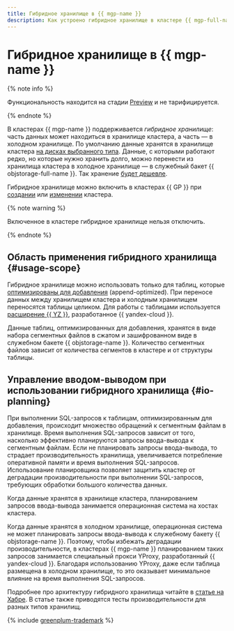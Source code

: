 ```yaml
---
title: Гибридное хранилище в {{ mgp-name }}
description: Как устроено гибридное хранилище в кластере {{ mgp-full-name }}.
---
```


# Гибридное хранилище в {{ mgp-name }}


{% note info %}

Функциональность находится на стадии [Preview](../../overview/concepts/launch-stages.md) и не тарифицируется.

{% endnote %}


В кластерах {{ mgp-name }} поддерживается _гибридное хранилище_: часть данных может находиться в хранилище кластера, а часть — в холодном хранилище. По умолчанию данные хранятся в хранилище кластера [на дисках выбранного типа](./storage.md). Данные, с которыми работают редко, но которые нужно хранить долго, можно перенести из хранилища кластера в холодное хранилище — в служебный бакет {{ objstorage-full-name }}. Так хранение [будет дешевле](../pricing/index.md#rules-storage).

Гибридное хранилище можно включить в кластерах {{ GP }} при [создании](../operations/cluster-create.md) или [изменении](../operations/update.md#change-additional-settings) кластера.

{% note warning %}

Включенное в кластере гибридное хранилище нельзя отключить.

{% endnote %}

## Область применения гибридного хранилища {#usage-scope}

Гибридное хранилище можно использовать только для таблиц, которые [оптимизированы для добавления](./tables.md) (append-optimized). При переносе данных между хранилищем кластера и холодным хранилищем переносятся таблицы целиком. Для работы с таблицами используется [расширение {{ YZ }}](https://github.com/open-gpdb/yezzey), разработанное {{ yandex-cloud }}.

Данные таблиц, оптимизированных для добавления, хранятся в виде набора сегментных файлов в сжатом и зашифрованном виде в служебном бакете {{ objstorage-name }}. Количество сегментных файлов зависит от количества сегментов в кластере и от структуры таблицы.

## Управление вводом-выводом при использовании гибридного хранилища {#io-planning}

При выполнении SQL-запросов к таблицам, оптимизированным для добавления, происходит множество обращений к сегментным файлам в хранилище. Время выполнения SQL-запросов зависит от того, насколько эффективно планируются запросы ввода-вывода к сегментным файлам. Если не планировать запросы ввода-вывода, то страдает производительность хранилища, увеличивается потребление оперативной памяти и время выполнения SQL-запросов. Использование планировщика позволяет защитить кластер от деградации производительности при выполнении SQL-запросов, требующих обработки большого количества данных.

Когда данные хранятся в хранилище кластера, планированием запросов ввода-вывода занимается операционная система на хостах кластера.

Когда данные хранятся в холодном хранилище, операционная система не может планировать запросы ввода-вывода к служебному бакету {{ objstorage-name }}. Поэтому, чтобы избежать деградации производительности, в кластерах {{ mgp-name }} планированием таких запросов занимается специальный прокси YProxy, разработанный {{ yandex-cloud }}. Благодаря использованию YProxy, даже если таблица размещена в холодном хранилище, то это оказывает минимальное влияние на время выполнения SQL-запросов.

Подробнее про архитектуру гибридного хранилища читайте в [статье на Хабре](https://habr.com/ru/companies/yandex_cloud_and_infra/articles/831780/). В статье также приводятся тесты производительности для разных типов хранилищ.

{% include [greenplum-trademark](../../_includes/mdb/mgp/trademark.md) %}
